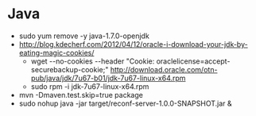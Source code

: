 # Java

* sudo yum remove -y java-1.7.0-openjdk
* http://blog.kdecherf.com/2012/04/12/oracle-i-download-your-jdk-by-eating-magic-cookies/
    * wget --no-cookies --header "Cookie: oraclelicense=accept-securebackup-cookie;" http://download.oracle.com/otn-pub/java/jdk/7u67-b01/jdk-7u67-linux-x64.rpm
    * sudo rpm -i jdk-7u67-linux-x64.rpm
* mvn -Dmaven.test.skip=true package
* sudo nohup java -jar target/reconf-server-1.0.0-SNAPSHOT.jar &
